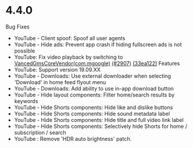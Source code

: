 # 4.4.0
Bug Fixes
- YouTube - Client spoof: Spoof all user agents
- YouTube - Hide ads: Prevent app crash if hiding fullscreen ads is not possible
- YouTube: Fix video playback by switching to [VancedGmsCoreVendor(com.mgoogle)](https://github.com/arghya339/UnGoogledMicroG/releases/tag/UnGoogledMicroG_v0.3.0.241017-(GMS_241017000)) [(#2907)](https://github.com/ReVanced/revanced-patches/issues/2907) [(33ea122)](https://github.com/ReVanced/revanced-patches/commit/33ea12228c2ae5dcadf3e7c7016d4bf6006d899a)
 Features
- YouTube: Support version 19.09.XX
- YouTube - Downloads: Use external downloader when selecting 'Download' in home feed flyout menu
- YouTube - Downloads: Add ability to use in-app download button
- YouTube - Hide layout components: Filter home/search results by keywords
- YouTube - Hide Shorts components: Hide like and dislike buttons
- YouTube - Hide Shorts components: Hide sound metadata label
- YouTube - Hide Shorts components: Hide title and full video link label
- YouTube - Hide Shorts components: Selectively hide Shorts for home / subscription / search
- YouTube : Remove 'HDR auto brightness' patch.
